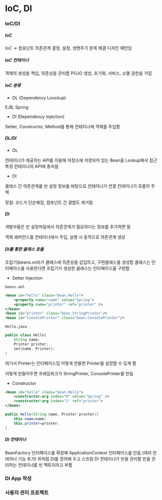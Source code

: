 # IoC, DI

### IoC/DI

##### IoC

IoC -> 컴포넌트 의존관계 결정, 설정, 생명주기 문제 해결
디자인 패턴임

##### IoC 컨테이너

객체의 생성을 책임, 의존성을 관리함
POJO 생성, 초기화, 서비스, 소멸 권한을 가짐

##### IoC 분류

* DL (Dependency Loockup)

EJB, Spring

* DI (Dependency Injection)

Setter, Constructor, Method를 통해 컨테이너에 객체를 주입함

##### DL/DI

* DL

컨테이너가 제공하는 API를 이용해 저장소에 저장되어 있는 Bean을 Lookup해서 접근
특정 컨테이너의 API에 종속됨

* DI

클래스 간 의존관계를 빈 설정 정보를 바탕으로 컨테이너가 연결
컨테이너가 흐름의 주체

장점: 코드가 단순해짐, 컴포넌트 간 결합도 제거됨

##### DI

개발자들은 빈 설정파일에서 의존관계가 필요하다는 정보를 추가하면 됨

객체 레퍼런스를 컨테이너에서 주입, 실행 시 동적으로 의존관계 생성

##### DI를 통한 클래스 호출

조립기(beans.xml)가 클래스에 의존성을 삽입하고, 구현클래스를 생성함
클래스는 인터페이스를 사용한다면 조립기가 생성한 클래스는 인터페이스를 구현함

* Setter Injection

`beans.xml`

```xml
<bean id="hello" class="bean.Hello">
    <property name="name" value="Spring">
    <property name="printer" ref="printer" />
</bean>
<bean id="printer" class="bean.StringPrinter"/>
<bean id="consolePrinter" class="bean.ConsolePrinter"/>
```

`Hello.java`

```java
public class Hello{
    String name;
    Printer printer;
    set{name, Printer};
}
```
여기서 Printer는 인터페이스임
이렇게 만들면 Printer를 설정할 수 있게 함

이렇게 만들어두면 프레임워크가 StringPrinter, ConsolePrinter를 만듬

* Constructor

```xml
<bean id="hello" class="bean.Hello">
    <constructor-arg index="0" value="Spring" />
    <constructor-arg index="1" ref="printer">
</bean>
```

```java
public Hello(String name, Printer printer){
    this.name=name;
    this.printer=printer;
}
```

##### DI 컨테이너

BeanFactory 인터페이스를 확장해 ApplicationContext 인터페이스를 만듬 (여러 컨테이너 기능 추가)
위처럼 DI를 정의해 두고 스프링 DI 컨테이너가 빈을 관리함
빈을 관리하는 컨테이너를 빈 팩토리라고 부름


### DI App 작성

### 사용자 관리 프로젝트